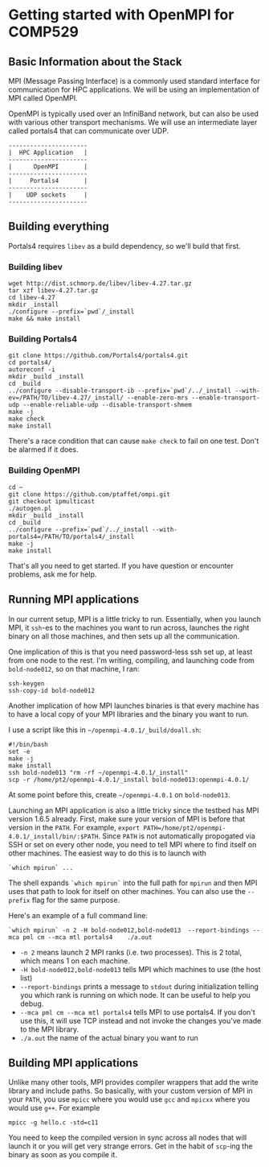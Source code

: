 # Getting started with OpenMPI for COMP529

## Basic Information about the Stack
MPI (Message Passing Interface) is a commonly used standard interface for communication for HPC applications.
We will be using an implementation of MPI called OpenMPI.

OpenMPI is typically used over an InfiniBand network, but can also be used with various other transport mechanisms.
We will use an intermediate layer called portals4 that can communicate over UDP.

    ----------------------
    |  HPC Application   |
    ----------------------
    |      OpenMPI       |
    ----------------------
    |     Portals4       |
    ----------------------
    |    UDP sockets     |
    ----------------------

## Building everything
Portals4 requires `libev` as a build dependency, so we'll build that first.
### Building libev
    wget http://dist.schmorp.de/libev/libev-4.27.tar.gz
    tar xzf libev-4.27.tar.gz
    cd libev-4.27
    mkdir _install
    ./configure --prefix=`pwd`/_install
    make && make install


### Building Portals4
    git clone https://github.com/Portals4/portals4.git
    cd portals4/
    autoreconf -i
    mkdir _build _install
    cd _build
    ../configure --disable-transport-ib --prefix=`pwd`/../_install --with-ev=/PATH/TO/libev-4.27/_install/ --enable-zero-mrs --enable-transport-udp --enable-reliable-udp --disable-transport-shmem
    make -j
    make check 
    make install
    
There's a race condition that can cause `make check` to fail on one test.
Don't be alarmed if it does.

### Building OpenMPI
    cd ~
    git clone https://github.com/ptaffet/ompi.git
    git checkout ipmulticast
    ./autogen.pl
    mkdir _build _install
    cd _build
    ../configure --prefix=`pwd`/../_install --with-portals4=/PATH/TO/portals4/_install
    make -j
    make install

That's all you need to get started.
If you have question or encounter problems, ask me for help.

## Running MPI applications
In our current setup, MPI is a little tricky to run. 
Essentially, when you launch MPI, it `ssh`-es to the machines you want to run across, launches the right binary on all those machines, and then sets up all the communication.

One implication of this is that you need password-less ssh set up, at least from one node to the rest.
I'm writing, compiling, and launching code from `bold-node012`, so on that machine, I ran:

    ssh-keygen
    ssh-copy-id bold-node012    

Another implication of how MPI launches binaries is that every machine has to have a local copy of your MPI libraries and the binary you want to run.

I use a script like this in `~/openmpi-4.0.1/_build/doall.sh`:

    #!/bin/bash
    set -e
    make -j
    make install
    ssh bold-node013 "rm -rf ~/openmpi-4.0.1/_install"
    scp -r /home/pt2/openmpi-4.0.1/_install bold-node013:openmpi-4.0.1/
    
At some point before this, create `~/openmpi-4.0.1` on `bold-node013`.

Launching an MPI application is also a little tricky since the testbed has MPI version 1.6.5 already.
First, make sure your version of MPI is before that version in the `PATH`.
For example, `export PATH=/home/pt2/openmpi-4.0.1/_install/bin/:$PATH`.
Since `PATH` is not automatically propogated via SSH or set on every other node, you need to tell MPI where to find itself on other machines. 
The easiest way to do this is to launch with 
    
    `which mpirun` ...

The shell expands `` `which mpirun` `` into the full path for `mpirun` and then MPI uses that path to look for itself on other machines.
You can also use the `--prefix` flag for the same purpose.

Here's an example of a full command line:

    `which mpirun` -n 2 -H bold-node012,bold-node013  --report-bindings --mca pml cm --mca mtl portals4    ./a.out

* `-n 2` means launch 2 MPI ranks (i.e. two processes). This is 2 total, which means 1 on each machine.
* `-H bold-node012,bold-node013` tells MPI which machines to use (the host list)
* `--report-bindings` prints a message to `stdout` during initialization telling you which rank is running on which node. It can be useful to help you debug.
* `--mca pml cm --mca mtl portals4` tells MPI to use portals4. If you don't use this, it will use TCP instead and not invoke the changes you've made to the MPI library.
* `./a.out` the name of the actual binary you want to run

## Building MPI applications
Unlike many other tools, MPI provides compiler wrappers that add the write library and include paths.
So basically, with your custom version of MPI in your `PATH`, you use `mpicc` where you would use `gcc` and `mpicxx` where you would use `g++`.
For example

    mpicc -g hello.c -std=c11

You need to keep the compiled version in sync across all nodes that will launch it or you will get very strange errors.
Get in the habit of `scp`-ing the binary as soon as you compile it.
